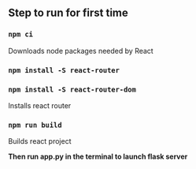 ## Step to run for first time

### `npm ci`

Downloads node packages needed by React

### `npm install -S react-router`

### `npm install -S react-router-dom`

Installs react router

### `npm run build`

Builds react project

**Then run app.py in the terminal to launch flask server**
